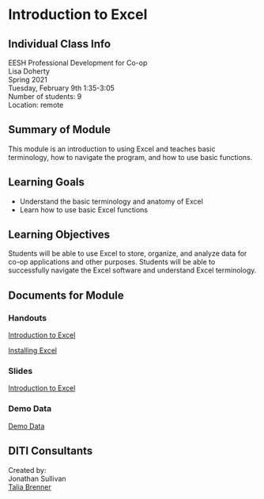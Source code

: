 # Introduction to Excel

## Individual Class Info
EESH Professional Development for Co-op
<br>
Lisa Doherty
<br>
Spring 2021
<br>
Tuesday, February 9th 1:35-3:05
<br>
Number of students: 9
<br>
Location: remote

## Summary of Module
This module is an introduction to using Excel and teaches basic terminology, how to navigate the program, and how to use basic functions.

## Learning Goals
- Understand the basic terminology and anatomy of Excel
- Learn how to use basic Excel functions

## Learning Objectives
Students will be able to use Excel to store, organize, and analyze data for co-op applications and other purposes. Students will be able to successfully navigate the Excel software and understand Excel terminology.

## Documents for Module

### Handouts

[Introduction to Excel](https://github.com/NULabNortheastern/digitalassignmentshowcase/blob/master/intro_excel/english_polsci_coop-spring2021-doherty/Handout.pdf)

[Installing Excel](https://github.com/NULabNortheastern/digitalassignmentshowcase/blob/master/intro_excel/english_polsci_coop-spring2021-doherty/Installing%20Excel.pdf)

### Slides

[Introduction to Excel](https://github.com/NULabNortheastern/digitalassignmentshowcase/blob/master/intro_excel/english_polsci_coop-spring2021-doherty/Slides.pdf)

### Demo Data

[Demo Data](https://github.com/NULabNortheastern/digitalassignmentshowcase/blob/master/intro_excel/english_polsci_coop-spring2021-doherty/Demo%20Data.xlsx)


## DITI Consultants
Created by: <br>
Jonathan Sullivan <br>
[Talia Brenner](brenner.t@northeastern.edu)

